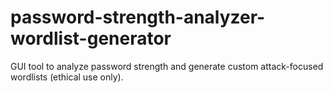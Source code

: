# password-strength-analyzer-wordlist-generator
GUI tool to analyze password strength and generate custom attack-focused wordlists (ethical use only).
